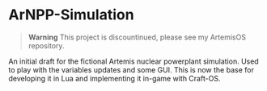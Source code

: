 # ArNPP-Simulation
>**Warning**
>This project is discountinued, please see my ArtemisOS repository.

An initial draft for the fictional Artemis nuclear powerplant simulation. Used to play with the variables updates and some GUI. This is now the base for developing it in Lua and implementing it in-game with Craft-OS.

